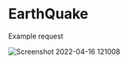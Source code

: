 # EarthQuake

Example request


![Screenshot 2022-04-16 121008](https://user-images.githubusercontent.com/63615614/163669229-6f6a4865-e8e7-45e6-a95c-b2a4eb50a3a8.png)
